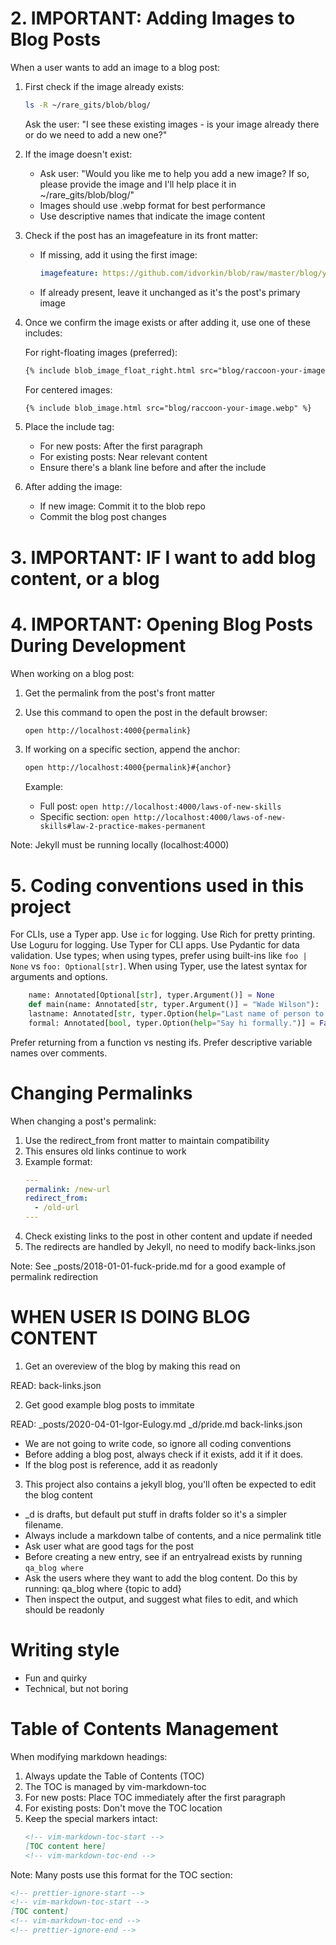 # 2. IMPORTANT: Adding Images to Blog Posts

When a user wants to add an image to a blog post:

1. First check if the image already exists:
   ```bash
   ls -R ~/rare_gits/blob/blog/
   ```
   Ask the user: "I see these existing images - is your image already there or do we need to add a new one?"

2. If the image doesn't exist:
   - Ask user: "Would you like me to help you add a new image? If so, please provide the image and I'll help place it in ~/rare_gits/blob/blog/"
   - Images should use .webp format for best performance
   - Use descriptive names that indicate the image content

3. Check if the post has an imagefeature in its front matter:
   - If missing, add it using the first image:
     ```yaml
     imagefeature: https://github.com/idvorkin/blob/raw/master/blog/your-image-name.webp
     ```
   - If already present, leave it unchanged as it's the post's primary image

4. Once we confirm the image exists or after adding it, use one of these includes:
   
   For right-floating images (preferred):
   ```markdown
   {% include blob_image_float_right.html src="blog/raccoon-your-image.webp" %}
   ```

   For centered images:
   ```markdown
   {% include blob_image.html src="blog/raccoon-your-image.webp" %}
   ```

5. Place the include tag:
   - For new posts: After the first paragraph
   - For existing posts: Near relevant content
   - Ensure there's a blank line before and after the include

6. After adding the image:
   - If new image: Commit it to the blob repo
   - Commit the blog post changes

# 3. IMPORTANT: IF I want to add blog content, or a blog



# 4. IMPORTANT: Opening Blog Posts During Development

When working on a blog post:

1. Get the permalink from the post's front matter
2. Use this command to open the post in the default browser:
   ```bash
   open http://localhost:4000{permalink}
   ```

3. If working on a specific section, append the anchor:
   ```bash
   open http://localhost:4000{permalink}#{anchor}
   ```
   
   Example:
   - Full post: `open http://localhost:4000/laws-of-new-skills`
   - Specific section: `open http://localhost:4000/laws-of-new-skills#law-2-practice-makes-permanent`

Note: Jekyll must be running locally (localhost:4000)

# 5. Coding conventions used in this project

For CLIs, use a Typer app.
Use `ic` for logging.
Use Rich for pretty printing.
Use Loguru for logging.
Use Typer for CLI apps.
Use Pydantic for data validation.
Use types; when using types, prefer using built-ins like `foo | None` vs `foo: Optional[str]`.
When using Typer, use the latest syntax for arguments and options.

```python
    name: Annotated[Optional[str], typer.Argument()] = None
    def main(name: Annotated[str, typer.Argument()] = "Wade Wilson"):
    lastname: Annotated[str, typer.Option(help="Last name of person to greet.")] = "",
    formal: Annotated[bool, typer.Option(help="Say hi formally.")] = False,
```

Prefer returning from a function vs nesting ifs.
Prefer descriptive variable names over comments.

# Changing Permalinks

When changing a post's permalink:
1. Use the redirect_from front matter to maintain compatibility 
2. This ensures old links continue to work
3. Example format:
   ```yaml
   ---
   permalink: /new-url
   redirect_from:
     - /old-url
   ---
   ```
4. Check existing links to the post in other content and update if needed
5. The redirects are handled by Jekyll, no need to modify back-links.json

Note: See _posts/2018-01-01-fuck-pride.md for a good example of permalink redirection

# WHEN USER IS DOING BLOG CONTENT

1. Get an overeview of the blog by making this read on

READ: back-links.json

2. Get good example blog posts to immitate

READ: _posts/2020-04-01-Igor-Eulogy.md  _d/pride.md  back-links.json

- We are not going to write code, so ignore all coding conventions
- Before adding a blog post, always check if it exists, add it if it does.
- If the blog post is reference, add it as readonly


3. This project also contains a jekyll blog, you'll often be expected to edit the blog content

- \_d is drafts, but default put stuff in drafts folder so it's a simpler filename.
- Always include a markdown talbe of contents, and a nice permalink title
- Ask user what are good tags for the post
- Before creating a new entry, see if an entryalread exists by running ```qa_blog where```
- Ask the users where they want to add the blog content. Do this by running:
     qa_blog where {topic to add}
- Then inspect the output, and suggest what files to edit, and which should be readonly


# Writing style

- Fun and quirky
- Technical, but not boring

# Table of Contents Management

When modifying markdown headings:
1. Always update the Table of Contents (TOC)
2. The TOC is managed by vim-markdown-toc
3. For new posts: Place TOC immediately after the first paragraph
4. For existing posts: Don't move the TOC location
5. Keep the special markers intact:
   ```markdown
   <!-- vim-markdown-toc-start -->
   [TOC content here]
   <!-- vim-markdown-toc-end -->
   ```

Note: Many posts use this format for the TOC section:
```markdown
<!-- prettier-ignore-start -->
<!-- vim-markdown-toc-start -->
[TOC content]
<!-- vim-markdown-toc-end -->
<!-- prettier-ignore-end -->
```
